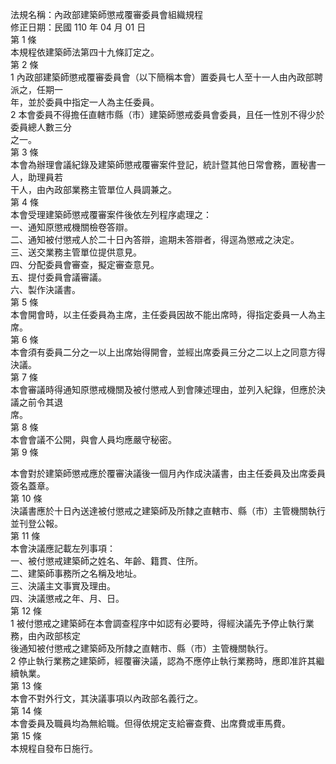 法規名稱：內政部建築師懲戒覆審委員會組織規程  
修正日期：民國 110 年 04 月 01 日  
第 1 條  
本規程依建築師法第四十九條訂定之。  
第 2 條  
1 內政部建築師懲戒覆審委員會（以下簡稱本會）置委員七人至十一人由內政部聘派之，任期一  
年，並於委員中指定一人為主任委員。  
2 本會委員不得擔任直轄市縣（市）建築師懲戒委員會委員，且任一性別不得少於委員總人數三分  
之一。  
第 3 條  
本會為辦理會議紀錄及建築師懲戒覆審案件登記，統計暨其他日常會務，置秘書一人，助理員若  
干人，由內政部業務主管單位人員調兼之。  
第 4 條  
本會受理建築師懲戒覆審案件後依左列程序處理之：  
一、通知原懲戒機關檢卷答辯。  
二、通知被付懲戒人於二十日內答辯，逾期未答辯者，得逕為懲戒之決定。  
三、送交業務主管單位提供意見。  
四、分配委員會審查，擬定審查意見。  
五、提付委員會議審議。  
六、製作決議書。  
第 5 條  
本會開會時，以主任委員為主席，主任委員因故不能出席時，得指定委員一人為主席。  
第 6 條  
本會須有委員二分之一以上出席始得開會，並經出席委員三分之二以上之同意方得決議。  
第 7 條  
本會審議時得通知原懲戒機關及被付懲戒人到會陳述理由，並列入紀錄，但應於決議之前令其退  
席。  
第 8 條  
本會會議不公開，與會人員均應嚴守秘密。  
第 9 條  


本會對於建築師懲戒應於覆審決議後一個月內作成決議書，由主任委員及出席委員簽名蓋章。  
第 10 條  
決議書應於十日內送達被付懲戒之建築師及所隸之直轄市、縣（市）主管機關執行並刊登公報。  
第 11 條  
本會決議應記載左列事項：  
一、被付懲戒建築師之姓名、年齡、籍貫、住所。  
二、建築師事務所之名稱及地址。  
三、決議主文事實及理由。  
四、決議懲戒之年、月、日。  
第 12 條  
1 被付懲戒之建築師在本會調查程序中如認有必要時，得經決議先予停止執行業務，由內政部核定  
後通知被付懲戒之建築師及所隸之直轄市、縣（市）主管機關執行。  
2 停止執行業務之建築師，經覆審決議，認為不應停止執行業務時，應即准許其繼續執業。  
第 13 條  
本會不對外行文，其決議事項以內政部名義行之。  
第 14 條  
本會委員及職員均為無給職。但得依規定支給審查費、出席費或車馬費。  
第 15 條  
本規程自發布日施行。  


